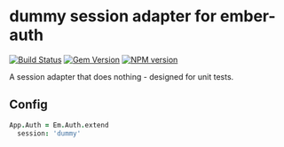 # dummy session adapter for ember-auth

[![Build Status](https://secure.travis-ci.org/heartsentwined/ember-auth-session-dummy.png)](http://travis-ci.org/heartsentwined/ember-auth-session-dummy)
[![Gem Version](https://badge.fury.io/rb/ember-auth-session-dummy-source.png)](http://badge.fury.io/rb/ember-auth-session-dummy-source)
[![NPM version](https://badge.fury.io/js/ember-auth-session-dummy.png)](http://badge.fury.io/js/ember-auth-session-dummy)

A session adapter that does nothing - designed for unit tests.

## Config

```coffeescript
App.Auth = Em.Auth.extend
  session: 'dummy'
```

